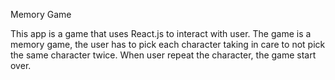 Memory Game

This app is a game that uses React.js to interact with user.
The game is a memory game, the user has to pick 
each character taking in care to not pick the same
character twice. When user repeat the character, 
the game start over. 